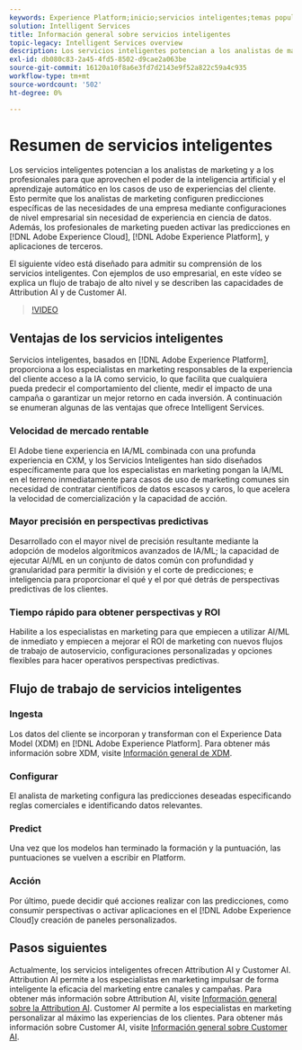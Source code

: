 ```yaml
---
keywords: Experience Platform;inicio;servicios inteligentes;temas populares;servicio inteligente;servicio inteligente
solution: Intelligent Services
title: Información general sobre servicios inteligentes
topic-legacy: Intelligent Services overview
description: Los servicios inteligentes potencian a los analistas de marketing y a los profesionales para que aprovechen el poder de la inteligencia artificial y el aprendizaje automático en los casos de uso de experiencias del cliente. Esto permite que los analistas de marketing configuren predicciones específicas de las necesidades de una empresa mediante configuraciones de nivel empresarial sin necesidad de experiencia en ciencia de datos. Además, los profesionales de marketing pueden activar las predicciones en Adobe Experience Cloud, Adobe Experience Platform y aplicaciones de terceros.
exl-id: db080c83-2a45-4fd5-8502-d9cae2a063be
source-git-commit: 16120a10f8a6e3fd7d2143e9f52a822c59a4c935
workflow-type: tm+mt
source-wordcount: '502'
ht-degree: 0%

---
```


# Resumen de servicios inteligentes

Los servicios inteligentes potencian a los analistas de marketing y a los profesionales para que aprovechen el poder de la inteligencia artificial y el aprendizaje automático en los casos de uso de experiencias del cliente. Esto permite que los analistas de marketing configuren predicciones específicas de las necesidades de una empresa mediante configuraciones de nivel empresarial sin necesidad de experiencia en ciencia de datos. Además, los profesionales de marketing pueden activar las predicciones en [!DNL Adobe Experience Cloud], [!DNL Adobe Experience Platform], y aplicaciones de terceros.

El siguiente vídeo está diseñado para admitir su comprensión de los servicios inteligentes. Con ejemplos de uso empresarial, en este vídeo se explica un flujo de trabajo de alto nivel y se describen las capacidades de Attribution AI y de Customer AI.

>[!VIDEO](https://video.tv.adobe.com/v/32654?learn=on&quality=12)

## Ventajas de los servicios inteligentes

Servicios inteligentes, basados en [!DNL Adobe Experience Platform], proporciona a los especialistas en marketing responsables de la experiencia del cliente acceso a la IA como servicio, lo que facilita que cualquiera pueda predecir el comportamiento del cliente, medir el impacto de una campaña o garantizar un mejor retorno en cada inversión. A continuación se enumeran algunas de las ventajas que ofrece Intelligent Services.

### Velocidad de mercado rentable

El Adobe tiene experiencia en IA/ML combinada con una profunda experiencia en CXM, y los Servicios Inteligentes han sido diseñados específicamente para que los especialistas en marketing pongan la IA/ML en el terreno inmediatamente para casos de uso de marketing comunes sin necesidad de contratar científicos de datos escasos y caros, lo que acelera la velocidad de comercialización y la capacidad de acción.

### Mayor precisión en perspectivas predictivas

Desarrollado con el mayor nivel de precisión resultante mediante la adopción de modelos algorítmicos avanzados de IA/ML; la capacidad de ejecutar AI/ML en un conjunto de datos común con profundidad y granularidad para permitir la división y el corte de predicciones; e inteligencia para proporcionar el qué y el por qué detrás de perspectivas predictivas de los clientes.

### Tiempo rápido para obtener perspectivas y ROI

Habilite a los especialistas en marketing para que empiecen a utilizar AI/ML de inmediato y empiecen a mejorar el ROI de marketing con nuevos flujos de trabajo de autoservicio, configuraciones personalizadas y opciones flexibles para hacer operativos perspectivas predictivas.

## Flujo de trabajo de servicios inteligentes

### Ingesta

Los datos del cliente se incorporan y transforman con el Experience Data Model (XDM) en [!DNL Adobe Experience Platform]. Para obtener más información sobre XDM, visite [Información general de XDM](../xdm/home.md).

### Configurar

El analista de marketing configura las predicciones deseadas especificando reglas comerciales e identificando datos relevantes.

### Predict

Una vez que los modelos han terminado la formación y la puntuación, las puntuaciones se vuelven a escribir en Platform.

### Acción

Por último, puede decidir qué acciones realizar con las predicciones, como consumir perspectivas o activar aplicaciones en el [!DNL Adobe Experience Cloud]y creación de paneles personalizados.

## Pasos siguientes

Actualmente, los servicios inteligentes ofrecen Attribution AI y Customer AI. Attribution AI permite a los especialistas en marketing impulsar de forma inteligente la eficacia del marketing entre canales y campañas. Para obtener más información sobre Attribution AI, visite [Información general sobre la Attribution AI](./attribution-ai/overview.md). Customer AI permite a los especialistas en marketing personalizar al máximo las experiencias de los clientes. Para obtener más información sobre Customer AI, visite [Información general sobre Customer AI](./customer-ai/overview.md).
